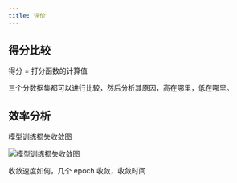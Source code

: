 ```yaml
---
title: 评价
---
```


## 得分比较

得分 = 打分函数的计算值

三个分数据集都可以进行比较，然后分析其原因，高在哪里，低在哪里。

## 效率分析

模型训练损失收敛图

![模型训练损失收敛图](https://cdn.jsdelivr.net/gh/xxzhai123/img/img20211108222521.png)

收敛速度如何，几个 epoch 收敛，收敛时间